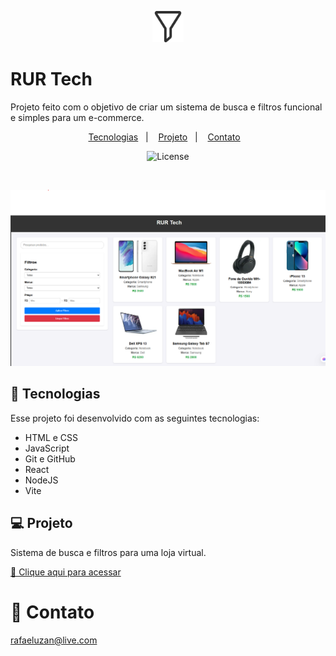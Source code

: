 <p align='center'>
  <img src="src/assets/filter.png" width='50px'>
</p>

# RUR Tech 

Projeto feito com o objetivo de criar um sistema de busca e filtros funcional e simples para um e-commerce.

<p align="center">
  <a href="#-tecnologias">Tecnologias</a>&nbsp;&nbsp;&nbsp;|&nbsp;&nbsp;&nbsp;
  <a href="#-projeto">Projeto</a>&nbsp;&nbsp;&nbsp;|&nbsp;&nbsp;&nbsp;
  <a href="#-contato">Contato</a>&nbsp;&nbsp;&nbsp;
</p>

<p align="center">
  <img alt="License" src="https://img.shields.io/static/v1?label=license&message=MIT&color=49AA26&labelColor=000000">
</p>

<br>

![preview](src\assets\preview.png)

## 🚀 Tecnologias

Esse projeto foi desenvolvido com as seguintes tecnologias:

- HTML e CSS
- JavaScript 
- Git e GitHub
- React
- NodeJS
- Vite

## 💻 Projeto

Sistema de busca e filtros para uma loja virtual.

[🔗 Clique aqui para acessar]()

# 📱 Contato
rafaeluzan@live.com